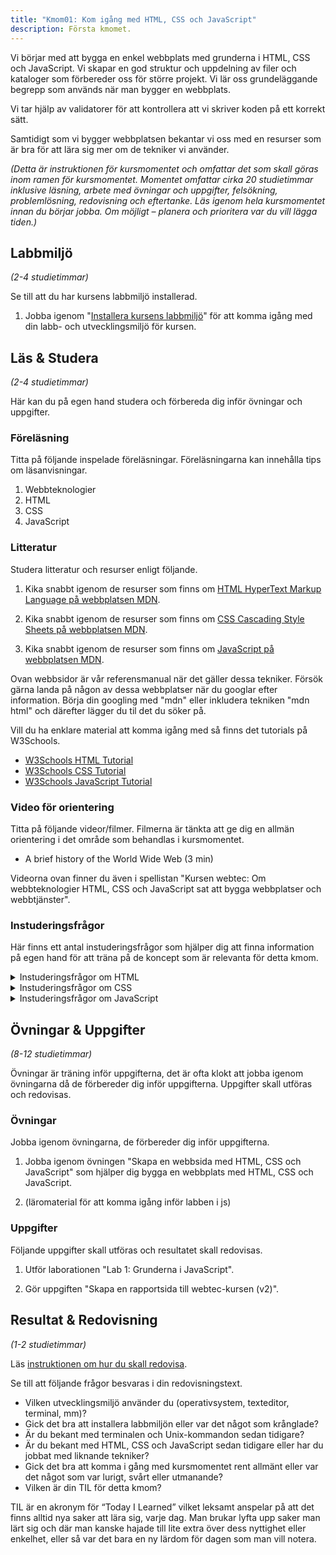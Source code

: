```yaml
---
title: "Kmom01: Kom igång med HTML, CSS och JavaScript" 
description: Första kmomet.
---
```


Vi börjar med att bygga en enkel webbplats med grunderna i HTML, CSS och JavaScript. Vi skapar en god struktur och uppdelning av filer och kataloger som förbereder oss för större projekt. Vi lär oss grundeläggande begrepp som används när man bygger en webbplats.

Vi tar hjälp av validatorer för att kontrollera att vi skriver koden på ett korrekt sätt.

Samtidigt som vi bygger webbplatsen bekantar vi oss med en resurser som är bra för att lära sig mer om de tekniker vi använder.

_(Detta är instruktionen för kursmomentet och omfattar det som skall göras inom ramen för kursmomentet. Momentet omfattar cirka 20 studietimmar inklusive läsning, arbete med övningar och uppgifter, felsökning, problemlösning, redovisning och eftertanke. Läs igenom hela kursmomentet innan du börjar jobba. Om möjligt – planera och prioritera var du vill lägga tiden.)_



## Labbmiljö

_(2-4 studietimmar)_

Se till att du har kursens labbmiljö installerad.

1. Jobba igenom "[Installera kursens labbmiljö]()" för att komma igång med din labb- och utvecklingsmiljö för kursen.



## Läs & Studera

_(2-4 studietimmar)_

Här kan du på egen hand studera och förbereda dig inför övningar och uppgifter.




### Föreläsning

Titta på följande inspelade föreläsningar. Föreläsningarna kan innehålla tips om läsanvisningar.

1. Webbteknologier
1. HTML
1. CSS
1. JavaScript



### Litteratur

Studera litteratur och resurser enligt följande.

1. Kika snabbt igenom de resurser som finns om [HTML HyperText Markup Language på webbplatsen MDN](https://developer.mozilla.org/en-US/docs/Web/HTML).

1. Kika snabbt igenom de resurser som finns om [CSS Cascading Style Sheets på webbplatsen MDN](https://developer.mozilla.org/en-US/docs/Web/CSS).

1. Kika snabbt igenom de resurser som finns om [JavaScript på webbplatsen MDN](https://developer.mozilla.org/en-US/docs/Web/JavaScript).

Ovan webbsidor är vår referensmanual när det gäller dessa tekniker. Försök gärna landa på någon av dessa webbplatser när du googlar efter information. Börja din googling med "mdn" eller inkludera tekniken "mdn html" och därefter lägger du til det du söker på.

Vill du ha enklare material att komma igång med så finns det tutorials på W3Schools.

* [W3Schools HTML Tutorial](https://www.w3schools.com/html/)
* [W3Schools CSS Tutorial](https://www.w3schools.com/css/)
* [W3Schools JavaScript Tutorial](https://www.w3schools.com/js/)



### Video för orientering

Titta på följande videor/filmer. Filmerna är tänkta att ge dig en allmän orientering i det område som behandlas i kursmomentet.

* A brief history of the World Wide Web (3 min)

Videorna ovan finner du även i spellistan "Kursen webtec: Om webbteknologier HTML, CSS och JavaScript sat att bygga webbplatser och webbtjänster".



### Instuderingsfrågor

Här finns ett antal instuderingsfrågor som hjälper dig att finna information på egen hand för att träna på de koncept som är relevanta för detta kmom.

<details>
<summary>Instuderingsfrågor om HTML</summary>

1. Vad står HTML för?

</details>

<details>
<summary>Instuderingsfrågor om CSS</summary>

1. Vad står CSS för?

</details>

<details>
<summary>Instuderingsfrågor om JavaScript</summary>

1. Ge en kort historik över programmeringsspråket JavaScript.

</details>



## Övningar & Uppgifter

_(8-12 studietimmar)_

Övningar är träning inför uppgifterna, det är ofta klokt att jobba igenom övningarna då de förbereder dig inför uppgifterna. Uppgifter skall utföras och redovisas.



### Övningar

Jobba igenom övningarna, de förbereder dig inför uppgifterna.

1. Jobba igenom övningen "Skapa en webbsida med HTML, CSS och JavaScript" som hjälper dig bygga en webbplats med HTML, CSS och JavaScript.

1. (läromaterial för att komma igång inför labben i js)



### Uppgifter

Följande uppgifter skall utföras och resultatet skall redovisas.

1. Utför laborationen "Lab 1: Grunderna i JavaScript".

1. Gör uppgiften "Skapa en rapportsida till webtec-kursen (v2)".



## Resultat & Redovisning

_(1-2 studietimmar)_

Läs [instruktionen om hur du skall redovisa]().

Se till att följande frågor besvaras i din redovisningstext.

* Vilken utvecklingsmiljö använder du (operativsystem, texteditor, terminal, mm)?
* Gick det bra att installera labbmiljön eller var det något som krånglade?
* Är du bekant med terminalen och Unix-kommandon sedan tidigare?
* Är du bekant med HTML, CSS och JavaScript sedan tidigare eller har du jobbat med liknande tekniker?
* Gick det bra att komma i gång med kursmomentet rent allmänt eller var det något som var lurigt, svårt eller utmanande?
* Vilken är din TIL för detta kmom?

TIL är en akronym för “Today I Learned” vilket leksamt anspelar på att det finns alltid nya saker att lära sig, varje dag. Man brukar lyfta upp saker man lärt sig och där man kanske hajade till lite extra över dess nyttighet eller enkelhet, eller så var det bara en ny lärdom för dagen som man vill notera.

